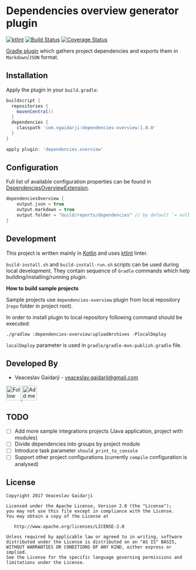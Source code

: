 # Dependencies overview generator plugin

[![ktlint](https://img.shields.io/badge/code%20style-%E2%9D%A4-FF4081.svg)](https://ktlint.github.io/) [![Build Status](https://travis-ci.org/vgaidarji/dependencies-overview.svg?branch=master)](https://travis-ci.org/vgaidarji/dependencies-overview) [![Coverage Status](https://coveralls.io/repos/github/vgaidarji/dependencies-overview/badge.svg?branch=master)](https://coveralls.io/github/vgaidarji/dependencies-overview?branch=master)

[Gradle plugin](https://docs.gradle.org/current/userguide/custom_plugins.html) which gathers project dependencies and exports them in `Markdown`/`JSON` format.


Installation
------------

Apply the plugin in your `build.gradle`:
```groovy
buildscript {
  repositories {
    mavenCentral()
  }
  dependencies {
    classpath 'com.vgaidarji:dependencies-overview:1.0.0'
  }
}

apply plugin: 'dependencies.overview'
```

Configuration
-------------

Full list of available configuration properties can be found in [DependenciesOverviewExtension](https://github.com/vgaidarji/dependencies-overview/blob/master/dependencies-overview/src/main/kotlin/com/vgaidarji/dependencies/overview/DependenciesOverviewExtension.kt).

```groovy
dependenciesOverview {
    output.json = true
    output.markdown = true
    output.folder = "build/reports/dependencies" // by default `= null` (project root)
}
```

Development
------------

This project is written mainly in [Kotlin](https://kotlinlang.org/) and uses [ktlint](https://github.com/shyiko/ktlint) linter.

`build-install.sh` and `build-install-run.sh` scripts can be used during local development.
They contain sequence of `Gradle` commands which help building/installing/running plugin.

**How to build sample projects**

Sample projects use `dependencies-overview` plugin from local repository (`repo` folder in project root).

In order to install plugin to local repository following command should be executed:
```
./gradlew :dependencies-overview:uploadArchives -PlocalDeploy
```

`localDeploy` parameter is used in `gradle/gradle-mvn-publish.gradle` file.

Developed By
------------

* Veaceslav Gaidarji - <veaceslav.gaidarji@gmail.com>

<a href="https://twitter.com/v_gaidarji">
  <img alt="Follow me on Twitter" src="http://image.flaticon.com/icons/svg/124/124021.svg" height="40" width="40"/>
</a>
<a href="https://www.linkedin.com/in/veaceslavgaidarji">
  <img alt="Add me to Linkedin" src="http://image.flaticon.com/icons/svg/124/124011.svg" height="40" width="40"/>
</a>


TODO
----
- [ ] Add more sample integrations projects (Java application, project with modules)
- [ ] Divide dependencies into groups by project module
- [ ] Introduce task parameter `should_print_to_console`
- [ ] Support other project configurations (currently `compile` configuration is analysed)

License
-------

    Copyright 2017 Veaceslav Gaidarji

    Licensed under the Apache License, Version 2.0 (the "License");
    you may not use this file except in compliance with the License.
    You may obtain a copy of the License at

       http://www.apache.org/licenses/LICENSE-2.0

    Unless required by applicable law or agreed to in writing, software
    distributed under the License is distributed on an "AS IS" BASIS,
    WITHOUT WARRANTIES OR CONDITIONS OF ANY KIND, either express or implied.
    See the License for the specific language governing permissions and
    limitations under the License.



